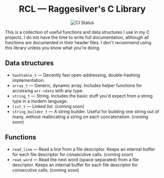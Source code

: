 <div align="center">

<h1>RCL — Raggesilver's C Library</h1>

<img src="https://github.com/raggesilver/rcl/actions/workflows/ci.yml/badge.svg" alt="CI Status" />

</div>

This is a collection of useful functions and data structures I use in my C
projects. I do not have the time to write full documentation, although all
functions are documented in their header files. I don't recommend using this
library unless you know what you're doing.

## Data structures

- `hashtable_t` — Decently fast open-addressing, double-hashing implementation.
- `array_t` — Generic, dynamic array. Includes helper functions for accessing
  `arr->data` with any type.
- `string_t` — String. Includes the basic stuff you'd expect from a string
  type in a modern language.
- `list_t` — Linked list. (coming soon)
- `string_builder_t` — A string builder. Useful for building one string out of
  many, without reallocating a string on each concatenation. (coming soon)

## Functions

- `read_line` — Read a line from a file descriptor. Keeps an internal buffer
  for each file descriptor for consecutive calls. (coming soon)
- `read_word` — Read the next word (space-separated) from a file descriptor.
  Keeps an internal buffer for each file descriptor for consecutive calls.
  (coming soon)

